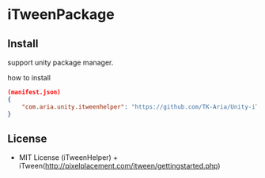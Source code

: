 # iTweenPackage

## Install
support unity package manager.

how to install
```manifest.json
(manifest.json)
{
    "com.aria.unity.itweenhelper": "https://github.com/TK-Aria/Unity-iTweenHelper.git" 
} 
```

## License
- MIT License (iTweenHelper) + iTween(http://pixelplacement.com/itween/gettingstarted.php)
